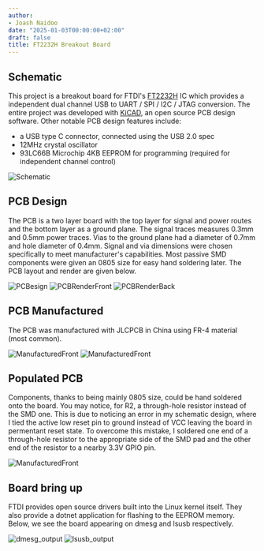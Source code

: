 ```yaml
---
author:
- Joash Naidoo
date: "2025-01-03T00:00:00+02:00"
draft: false
title: FT2232H Breakout Board
---
```

## Schematic

This project is a breakout board for FTDI's [FT2232H](https://ftdichip.com/products/ft2232hq/) IC which provides a independent dual channel USB to UART / SPI / I2C / JTAG conversion. The entire project was developed with [KiCAD](https://www.kicad.org/), an open source PCB design software. Other notable PCB design features include:
- a USB type C connector, connected using the USB 2.0 spec
- 12MHz crystal oscillator
- 93LC66B Microchip 4KB EEPROM for programming (required for independent channel control)

![Schematic](/ft2232h_breakout/schematic.jpg)

## PCB Design

The PCB is a two layer board with the top layer for signal and power routes and the bottom layer as a ground plane. The signal traces measures 0.3mm and 0.5mm power traces. Vias to the ground plane had a diameter of 0.7mm and hole diameter of 0.4mm. Signal and via dimensions were chosen specifically to meet manufacturer's capabilities. Most passive SMD components were given an 0805 size for easy hand soldering later. The PCB layout and render are given below.

![PCBesign](/ft2232h_breakout/front_pcb.jpg)
![PCBRenderFront](/ft2232h_breakout/pcb_render_front.jpg)
![PCBRenderBack](/ft2232h_breakout/pcb_render_back.jpg)

## PCB Manufactured

The PCB was manufactured with JLCPCB in China using FR-4 material (most common).

![ManufacturedFront](/ft2232h_breakout/manufactured_front.jpeg)
![ManufacturedFront](/ft2232h_breakout/manufactured_back.jpeg)

## Populated PCB

Components, thanks to being mainly 0805 size, could be hand soldered onto the board. You may notice, for R2, a through-hole resistor instead of the SMD one. This is due to noticing an error in my schematic design, where I tied the active low reset pin to ground instead of VCC leaving the board in permentant reset state. To overcome this mistake, I soldered one end of a through-hole resistor to the appropriate side of the SMD pad and the other end of the resistor to a nearby 3.3V GPIO pin.

![ManufacturedFront](/ft2232h_breakout/assembled_front.jpeg)

## Board bring up

FTDI provides open source drivers built into the Linux kernel itself. They also provide a dotnet application for flashing to the EEPROM memory. Below, we see the board appearing on dmesg and lsusb respectively. 

![dmesg_output](/ft2232h_breakout/dmesg.jpg)
![lsusb_output](/ft2232h_breakout/lsusb.jpg)
